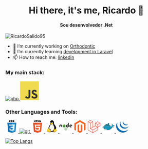 <h1 align="center">Hi there, it's me, Ricardo 👋</h1> 
<h4 align="center">Sou desenvolvedor .Net</h4>

<p align="left">
  <img src="https://komarev.com/ghpvc/?username=RicardoSalido95&color=5E33FF&style=plastic" alt="RicardoSalido95"/>
</p>

- 🔭 I’m currently working on [Orthodontic](https://www.orthodonticbrasil.com.br/)
- 🌱 I’m currently learning [development in Laravel](https://github.com/RicardoSalido95/Magento2)
- 📫 How to reach me: [linkedin](https://www.linkedin.com/in/jhonathan-silva-367541171/)

<p align="left"> 
  <h3 align="left">My main stack:</h3>
  <a href="https://www.php.net/" target="_blank"> 
    <img src="https://raw.githubusercontent.com/jmnote/z-icons/master/svg/php.svg" alt="php" width="60" height="60"/> 
  </a>
  <a href="https://www.php.net/" target="_blank"> 
    <img src="https://raw.githubusercontent.com/devicons/devicon/master/icons/javascript/javascript-original.svg" alt="javascript" width="60" height="60"/> 
  </a>
</p>
<p align="left">
    <h3 align="left">Other Languages and Tools:</h3>
    <a href="https://www.w3schools.com/css/" target="_blank"> 
      <img src="https://raw.githubusercontent.com/devicons/devicon/master/icons/css3/css3-original-wordmark.svg" alt="css3" width="40" height="40"/> 
    </a> 
    <a href="https://git-scm.com/" target="_blank"> 
      <img src="https://www.vectorlogo.zone/logos/git-scm/git-scm-icon.svg" alt="git" width="40" height="40"/> 
    </a> 
    <a href="https://html.com/" target="_blank"> 
      <img src="https://raw.githubusercontent.com/devicons/devicon/master/icons/html5/html5-original-wordmark.svg" alt="html5" width="40" height="40"/> 
    </a> 
    <a href="https://www.linux.org/" target="_blank"> 
      <img src="https://raw.githubusercontent.com/devicons/devicon/master/icons/linux/linux-original.svg" alt="linux" width="40" height="40"/> 
    </a> 
    <a href="https://nodejs.org" target="_blank"> 
      <img src="https://raw.githubusercontent.com/devicons/devicon/master/icons/nodejs/nodejs-original-wordmark.svg" alt="nodejs" width="40" height="40"/> 
    </a> 
    <a href="https://business.adobe.com/br/products/magento/magento-commerce.html" target="_blank"> 
      <img src="https://raw.githubusercontent.com/devicons/devicon/master/icons/magento/magento-original.svg" alt="magento" width="40" height="40"/> 
    </a> 
    <a href="https://laravel.com/" target="_blank"> 
      <img src="https://raw.githubusercontent.com/devicons/devicon/master/icons/laravel/laravel-original.svg" alt="laravel" width="40" height="40"/> 
    </a>
    <a href="https://www.docker.com/" target="_blank"> 
      <img src="https://raw.githubusercontent.com/devicons/devicon/master/icons/docker/docker-original.svg" alt="docker" width="40" height="40"/> 
    </a>
    <a href="https://jquery.com/" target="_blank"> 
      <img src="https://raw.githubusercontent.com/devicons/devicon/master/icons/jquery/jquery-original.svg" alt="jquery" width="40" height="40"/> 
    </a> 
</p>

[![Top Langs](https://github-readme-stats.vercel.app/api/top-langs/?username=RicardoSalido95&layout=compact&theme=radical)](https://github.com/anuraghazra/github-readme-stats)
